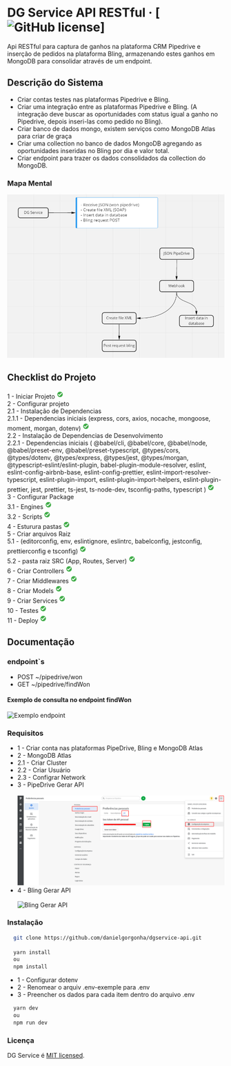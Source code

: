 # DG Service API RESTful &middot; [![GitHub license](https://img.shields.io/badge/license-MIT-blue.svg)]

Api RESTful para captura de ganhos na plataforma CRM Pipedrive e inserção de
pedidos na plataforma Bling, armazenando estes ganhos em MongoDB para consolidar
através de um endpoint.

## Descrição do Sistema

- Criar contas testes nas plataformas Pipedrive e Bling.
- Criar uma integração entre as plataformas Pipedrive e Bling. (A integração
  deve buscar as oportunidades com status igual a ganho no Pipedrive, depois
  inseri-las como pedido no Bling).
- Criar banco de dados mongo, existem serviços como MongoDB Atlas para criar de
  graça
- Criar uma collection no banco de dados MongoDB agregando as oportunidades
  inseridas no Bling por dia e valor total.
- Criar endpoint para trazer os dados consolidados da collection do MongoDB.

### Mapa Mental

![Mapa Mental](/_docs/map-dgservice-api.png)

## Checklist do Projeto

1 - Iniciar Projeto ![OK](/_docs/icon-success.png) <br /> 2 - Configurar
projeto<br /> 2.1 - Instalação de Dependencias <br /> 2.1.1 - Dependencias
iniciais (express, cors, axios, nocache, mongoose, moment, morgan, dotenv)
![OK](/_docs/icon-success.png)<br /> 2.2 - Instalação de Dependencias de
Desenvolvimento<br /> 2.2.1 - Dependencias iniciais ( @babel/cli, @babel/core,
@babel/node, @babel/preset-env, @babel/preset-typescript, @types/cors,
@types/dotenv, @types/express, @types/jest, @types/morgan,
@typescript-eslint/eslint-plugin, babel-plugin-module-resolver, eslint,
eslint-config-airbnb-base, eslint-config-prettier,
eslint-import-resolver-typescript, eslint-plugin-import,
eslint-plugin-import-helpers, eslint-plugin-prettier, jest, prettier, ts-jest,
ts-node-dev, tsconfig-paths, typescript ) ![OK](/_docs/icon-success.png)<br />
3 - Configurar Package<br /> 3.1 - Engines ![OK](/_docs/icon-success.png)<br />
3.2 - Scripts ![OK](/_docs/icon-success.png)<br /> 4 - Esturura pastas
![OK](/_docs/icon-success.png)<br /> 5 - Criar arquivos Raiz<br /> 5.1 -
(editorconfig, env, eslintignore, eslintrc, babelconfig, jestconfig,
prettierconfig e tsconfig) ![OK](/_docs/icon-success.png)<br /> 5.2 - pasta raiz
SRC (App, Routes, Server) ![OK](/_docs/icon-success.png)<br /> 6 - Criar
Controllers ![OK](/_docs/icon-success.png)<br /> 7 - Criar Middlewares
![OK](/_docs/icon-success.png)<br /> 8 - Criar Models
![OK](/_docs/icon-success.png)<br /> 9 - Criar Services
![OK](/_docs/icon-success.png)<br /> 10 - Testes
![OK](/_docs/icon-success.png)<br /> 11 - Deploy
![OK](/_docs/icon-success.png)<br />

## Documentação

### endpoint`s

- POST ~/pipedrive/won
- GET ~/pipedrive/findWon

#### Exemplo de consulta no endpoint findWon

![Exemplo endpoint](/docs/dados-consolidado.png)

### Requisitos

- 1 - Criar conta nas plataformas PipeDrive, Bling e MongoDB Atlas<br />
- 2 - MongoDB Atlas<br />
- 2.1 - Criar Cluster<br />
- 2.2 - Criar Usuário <br />
- 2.3 - Configrar Network <br />
- 3 - PipeDrive Gerar API <br /><br />
  ![Pipedrive Gerar Api](/_docs/pipedrive-gerar-api.png)<br />
- 4 - Bling Gerar API <br /><br />
  ![Bling Gerar API](https://ajuda.bling.com.br/hc/article_attachments/360051073113/usuarioAPI-caminho.gif)<br />

### Instalação

```bash
  git clone https://github.com/danielgorgonha/dgservice-api.git

  yarn install
  ou
  npm install
```

- 1 - Configurar dotenv
- 2 - Renomear o arquiv .env-exemple para .env
- 3 - Preencher os dados para cada item dentro do arquivo .env

```bash
  yarn dev
  ou
  npm run dev
```

### Licença

DG Service é [MIT licensed](./LICENSE).
